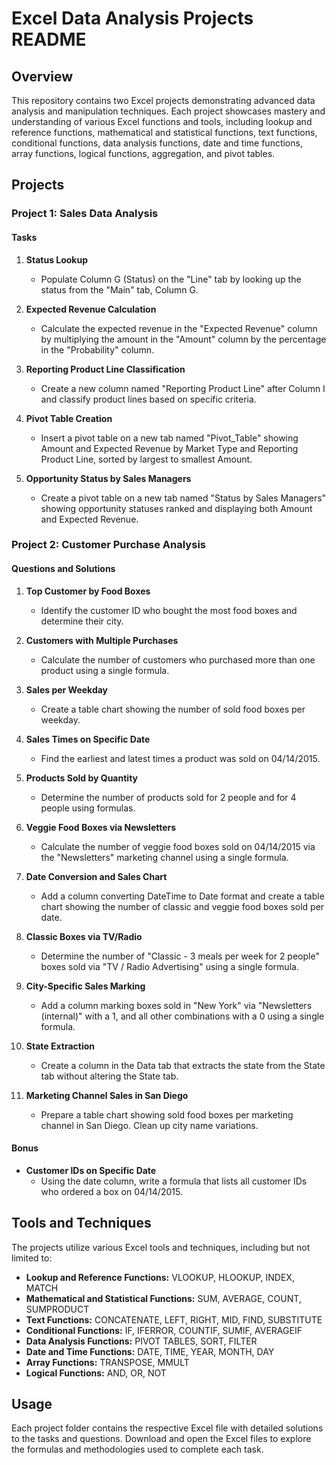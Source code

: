 # Excel Data Analysis Projects README

## Overview

This repository contains two Excel projects demonstrating advanced data analysis and manipulation techniques. Each project showcases mastery and understanding of various Excel functions and tools, including lookup and reference functions, mathematical and statistical functions, text functions, conditional functions, data analysis functions, date and time functions, array functions, logical functions, aggregation, and pivot tables.

## Projects

### Project 1: Sales Data Analysis

#### Tasks

1. **Status Lookup**
   - Populate Column G (Status) on the "Line" tab by looking up the status from the "Main" tab, Column G.

2. **Expected Revenue Calculation**
   - Calculate the expected revenue in the "Expected Revenue" column by multiplying the amount in the "Amount" column by the percentage in the "Probability" column.

3. **Reporting Product Line Classification**
   - Create a new column named "Reporting Product Line" after Column I and classify product lines based on specific criteria.

4. **Pivot Table Creation**
   - Insert a pivot table on a new tab named "Pivot_Table" showing Amount and Expected Revenue by Market Type and Reporting Product Line, sorted by largest to smallest Amount.

5. **Opportunity Status by Sales Managers**
   - Create a pivot table on a new tab named "Status by Sales Managers" showing opportunity statuses ranked and displaying both Amount and Expected Revenue.

### Project 2: Customer Purchase Analysis

#### Questions and Solutions

1. **Top Customer by Food Boxes**
   - Identify the customer ID who bought the most food boxes and determine their city.

2. **Customers with Multiple Purchases**
   - Calculate the number of customers who purchased more than one product using a single formula.

3. **Sales per Weekday**
   - Create a table chart showing the number of sold food boxes per weekday.

4. **Sales Times on Specific Date**
   - Find the earliest and latest times a product was sold on 04/14/2015.

5. **Products Sold by Quantity**
   - Determine the number of products sold for 2 people and for 4 people using formulas.

6. **Veggie Food Boxes via Newsletters**
   - Calculate the number of veggie food boxes sold on 04/14/2015 via the "Newsletters" marketing channel using a single formula.

7. **Date Conversion and Sales Chart**
   - Add a column converting DateTime to Date format and create a table chart showing the number of classic and veggie food boxes sold per date.

8. **Classic Boxes via TV/Radio**
   - Determine the number of "Classic - 3 meals per week for 2 people" boxes sold via "TV / Radio Advertising" using a single formula.

9. **City-Specific Sales Marking**
   - Add a column marking boxes sold in "New York" via "Newsletters (internal)" with a 1, and all other combinations with a 0 using a single formula.

10. **State Extraction**
    - Create a column in the Data tab that extracts the state from the State tab without altering the State tab.

11. **Marketing Channel Sales in San Diego**
    - Prepare a table chart showing sold food boxes per marketing channel in San Diego. Clean up city name variations.

#### Bonus

- **Customer IDs on Specific Date**
  - Using the date column, write a formula that lists all customer IDs who ordered a box on 04/14/2015.

## Tools and Techniques

The projects utilize various Excel tools and techniques, including but not limited to:

- **Lookup and Reference Functions:** VLOOKUP, HLOOKUP, INDEX, MATCH
- **Mathematical and Statistical Functions:** SUM, AVERAGE, COUNT, SUMPRODUCT
- **Text Functions:** CONCATENATE, LEFT, RIGHT, MID, FIND, SUBSTITUTE
- **Conditional Functions:** IF, IFERROR, COUNTIF, SUMIF, AVERAGEIF
- **Data Analysis Functions:** PIVOT TABLES, SORT, FILTER
- **Date and Time Functions:** DATE, TIME, YEAR, MONTH, DAY
- **Array Functions:** TRANSPOSE, MMULT
- **Logical Functions:** AND, OR, NOT

## Usage

Each project folder contains the respective Excel file with detailed solutions to the tasks and questions. Download and open the Excel files to explore the formulas and methodologies used to complete each task.

